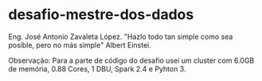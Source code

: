 # desafio-mestre-dos-dados

Eng. José Antonio Zavaleta López.
"Hazlo todo tan simple como sea posible, pero no más simple" Albert Einstei.

Observação:
Para a parte de código do desafio usei um cluster com 6.0GB de memória, 0.88 Cores, 1 DBU, Spark 2.4 e Pyhton 3.
